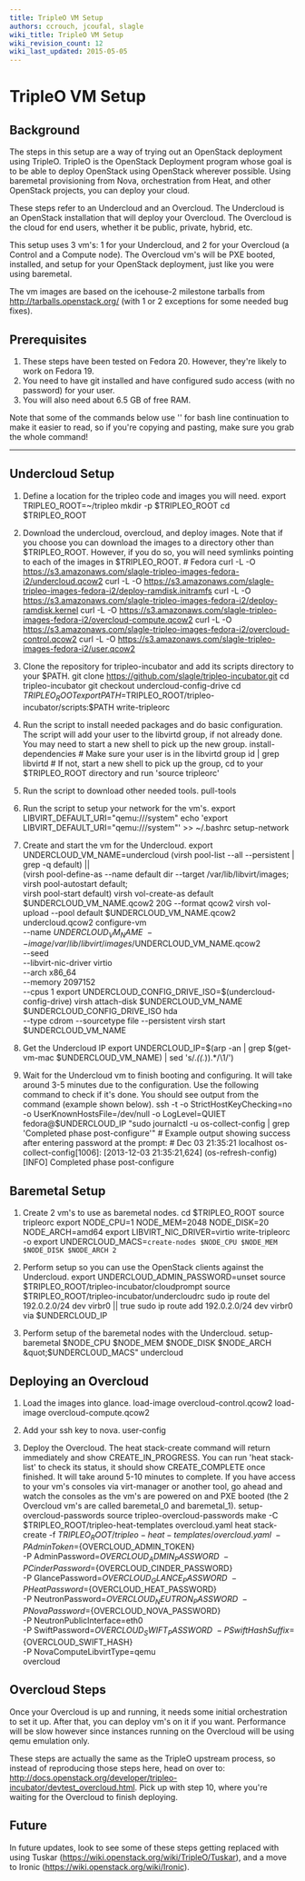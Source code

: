 ```yaml
---
title: TripleO VM Setup
authors: ccrouch, jcoufal, slagle
wiki_title: TripleO VM Setup
wiki_revision_count: 12
wiki_last_updated: 2015-05-05
---
```


# TripleO VM Setup

## Background

The steps in this setup are a way of trying out an OpenStack deployment using TripleO. TripleO is the OpenStack Deployment program whose goal is to be able to deploy OpenStack using OpenStack wherever possible. Using baremetal provisioning from Nova, orchestration from Heat, and other OpenStack projects, you can deploy your cloud.

These steps refer to an Undercloud and an Overcloud. The Undercloud is an OpenStack installation that will deploy your Overcloud. The Overcloud is the cloud for end users, whether it be public, private, hybrid, etc.

This setup uses 3 vm's: 1 for your Undercloud, and 2 for your Overcloud (a Control and a Compute node). The Overcloud vm's will be PXE booted, installed, and setup for your OpenStack deployment, just like you were using baremetal.

The vm images are based on the icehouse-2 milestone tarballs from <http://tarballs.openstack.org/> (with 1 or 2 exceptions for some needed bug fixes).

## Prerequisites

1.  These steps have been tested on Fedora 20. However, they're likely to work on Fedora 19.
2.  You need to have git installed and have configured sudo access (with no password) for your user.
3.  You will also need about 6.5 GB of free RAM.

Note that some of the commands below use '\' for bash line continuation to make it easier to read, so if you're copying and pasting, make sure you grab the whole command!

------------------------------------------------------------------------

## Undercloud Setup

1.  Define a location for the tripleo code and images you will need.
        export TRIPLEO_ROOT=~/tripleo
        mkdir -p $TRIPLEO_ROOT
        cd $TRIPLEO_ROOT

2.  Download the undercloud, overcloud, and deploy images. Note that if you choose you can download the images to a directory other than $TRIPLEO_ROOT. However, if you do so, you will need symlinks pointing to each of the images in $TRIPLEO_ROOT.
        # Fedora
        curl -L -O https://s3.amazonaws.com/slagle-tripleo-images-fedora-i2/undercloud.qcow2
        curl -L -O https://s3.amazonaws.com/slagle-tripleo-images-fedora-i2/deploy-ramdisk.initramfs
        curl -L -O https://s3.amazonaws.com/slagle-tripleo-images-fedora-i2/deploy-ramdisk.kernel
        curl -L -O https://s3.amazonaws.com/slagle-tripleo-images-fedora-i2/overcloud-compute.qcow2
        curl -L -O https://s3.amazonaws.com/slagle-tripleo-images-fedora-i2/overcloud-control.qcow2
        curl -L -O https://s3.amazonaws.com/slagle-tripleo-images-fedora-i2/user.qcow2

3.  Clone the repository for tripleo-incubator and add its scripts directory to your $PATH.
        git clone https://github.com/slagle/tripleo-incubator.git
        cd tripleo-incubator
        git checkout undercloud-config-drive
        cd $TRIPLEO_ROOT
        export PATH=$TRIPLEO_ROOT/tripleo-incubator/scripts:$PATH
        write-tripleorc

4.  Run the script to install needed packages and do basic configuration. The script will add your user to the libvirtd group, if not already done. You may need to start a new shell to pick up the new group.
        install-dependencies
        # Make sure your user is in the libvirtd group
        id | grep libvirtd
        # If not, start a new shell to pick up the group, cd to your $TRIPLEO_ROOT directory and run 'source tripleorc'

5.  Run the script to download other needed tools.
        pull-tools

6.  Run the script to setup your network for the vm's.
        export LIBVIRT_DEFAULT_URI=&quot;qemu:///system&quot;
        echo 'export LIBVIRT_DEFAULT_URI=&quot;qemu:///system&quot;' &gt;&gt; ~/.bashrc
        setup-network

7.  Create and start the vm for the Undercloud.
        export UNDERCLOUD_VM_NAME=undercloud
        (virsh pool-list --all --persistent | grep -q default) || \
            (virsh pool-define-as --name default dir --target /var/lib/libvirt/images; \
             virsh pool-autostart default; \
             virsh pool-start default) 
        virsh vol-create-as default $UNDERCLOUD_VM_NAME.qcow2 20G --format qcow2
        virsh vol-upload --pool default $UNDERCLOUD_VM_NAME.qcow2 undercloud.qcow2
        configure-vm \
            --name $UNDERCLOUD_VM_NAME \
            --image /var/lib/libvirt/images/$UNDERCLOUD_VM_NAME.qcow2 \
            --seed \
            --libvirt-nic-driver virtio \
            --arch x86_64 \
            --memory 2097152 \
            --cpus 1 
        export UNDERCLOUD_CONFIG_DRIVE_ISO=$(undercloud-config-drive)
        virsh attach-disk $UNDERCLOUD_VM_NAME \
            $UNDERCLOUD_CONFIG_DRIVE_ISO hda \
            --type cdrom --sourcetype file --persistent
        virsh start $UNDERCLOUD_VM_NAME

8.  Get the Undercloud IP
        export UNDERCLOUD_IP=$(arp -an | grep $(get-vm-mac $UNDERCLOUD_VM_NAME) | sed 's/.*(\(.*\)).*/\1/')

9.  Wait for the Undercloud vm to finish booting and configuring. It will take around 3-5 minutes due to the configuration. Use the following command to check if it's done. You should see output from the command (example shown below).
        ssh -t -o StrictHostKeyChecking=no -o UserKnownHostsFile=/dev/null -o LogLevel=QUIET fedora@$UNDERCLOUD_IP &quot;sudo journalctl -u os-collect-config | grep 'Completed phase post-configure'&quot;
        # Example output showing success after entering password at the prompt:
        # Dec 03 21:35:21 localhost os-collect-config[1006]: [2013-12-03 21:35:21,624] (os-refresh-config) [INFO] Completed phase post-configure

## Baremetal Setup

1.  Create 2 vm's to use as baremetal nodes.
        cd $TRIPLEO_ROOT
        source tripleorc
        export NODE_CPU=1 NODE_MEM=2048 NODE_DISK=20 NODE_ARCH=amd64
        export LIBVIRT_NIC_DRIVER=virtio
        write-tripleorc -o
        export UNDERCLOUD_MACS=`create-nodes $NODE_CPU $NODE_MEM $NODE_DISK $NODE_ARCH 2`

2.  Perform setup so you can use the OpenStack clients against the Undercloud.
        export UNDERCLOUD_ADMIN_PASSWORD=unset
        source $TRIPLEO_ROOT/tripleo-incubator/cloudprompt
        source $TRIPLEO_ROOT/tripleo-incubator/undercloudrc
        sudo ip route del 192.0.2.0/24 dev virbr0 || true
        sudo ip route add 192.0.2.0/24 dev virbr0 via $UNDERCLOUD_IP

3.  Perform setup of the baremetal nodes with the Undercloud.
        setup-baremetal $NODE_CPU $NODE_MEM $NODE_DISK $NODE_ARCH &quot;$UNDERCLOUD_MACS&quot; undercloud

## Deploying an Overcloud

1.  Load the images into glance.
        load-image overcloud-control.qcow2
        load-image overcloud-compute.qcow2

2.  Add your ssh key to nova.
        user-config

3.  Deploy the Overcloud. The heat stack-create command will return immediately and show CREATE_IN_PROGRESS. You can run 'heat stack-list' to check its status, it should show CREATE_COMPLETE once finished. It will take around 5-10 minutes to complete. If you have access to your vm's consoles via virt-manager or another tool, go ahead and watch the consoles as the vm's are powered on and PXE booted (the 2 Overcloud vm's are called baremetal_0 and baremetal_1).
        setup-overcloud-passwords
        source tripleo-overcloud-passwords
        make -C $TRIPLEO_ROOT/tripleo-heat-templates overcloud.yaml
        heat stack-create -f $TRIPLEO_ROOT/tripleo-heat-templates/overcloud.yaml \
            -P AdminToken=${OVERCLOUD_ADMIN_TOKEN} \
            -P AdminPassword=${OVERCLOUD_ADMIN_PASSWORD} \
            -P CinderPassword=${OVERCLOUD_CINDER_PASSWORD} \
            -P GlancePassword=${OVERCLOUD_GLANCE_PASSWORD} \
            -P HeatPassword=${OVERCLOUD_HEAT_PASSWORD} \
            -P NeutronPassword=${OVERCLOUD_NEUTRON_PASSWORD} \
            -P NovaPassword=${OVERCLOUD_NOVA_PASSWORD} \
            -P NeutronPublicInterface=eth0 \
            -P SwiftPassword=${OVERCLOUD_SWIFT_PASSWORD} \
            -P SwiftHashSuffix=${OVERCLOUD_SWIFT_HASH} \
            -P NovaComputeLibvirtType=qemu \
            overcloud

## Overcloud Steps

Once your Overcloud is up and running, it needs some initial orchestration to set it up. After that, you can deploy vm's on it if you want. Performance will be slow however since instances running on the Overcloud will be using qemu emulation only.

These steps are actually the same as the TripleO upstream process, so instead of reproducing those steps here, head on over to: <http://docs.openstack.org/developer/tripleo-incubator/devtest_overcloud.html>. Pick up with step 10, where you're waiting for the Overcloud to finish deploying.

## Future

In future updates, look to see some of these steps getting replaced with using Tuskar (https://wiki.openstack.org/wiki/TripleO/Tuskar), and a move to Ironic (https://wiki.openstack.org/wiki/Ironic).
